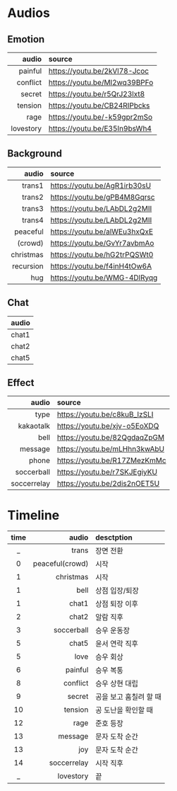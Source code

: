 # Audios
## Emotion
|audio    |source                      |
|--------:|:---------------------------|
|painful  |https://youtu.be/2kVl78-Jcoc|
|conflict |https://youtu.be/MI2wq39BPFo|
|secret   |https://youtu.be/r5QrJ23lxt8|
|tension  |https://youtu.be/CB24RIPbcks|
|rage     |https://youtu.be/-k59gpr2mSo|
|lovestory|https://youtu.be/E35In9bsWh4|

## Background
|audio    |source                      |
|--------:|:---------------------------|
|trans1   |https://youtu.be/AgR1irb30sU|
|trans2   |https://youtu.be/gPB4M8Gqrsc|
|trans3   |https://youtu.be/LAbDL2g2MII|
|trans4   |https://youtu.be/LAbDL2g2MII|
|peaceful |https://youtu.be/alWEu3hxQxE|
|(crowd)  |https://youtu.be/GvYr7avbmAo|
|christmas|https://youtu.be/hG2trPQSWt0|
|recursion|https://youtu.be/f4inH4tOw6A|
|hug      |https://youtu.be/WMG-4DlRyqg|

## Chat
|audio|
|-----|
|chat1|
|chat2|
|chat5|

## Effect
|audio      |source                      |
|----------:|:---------------------------|
|type       |https://youtu.be/c8kuB_IzSLI|
|kakaotalk  |https://youtu.be/xjv-o5EoXDQ|
|bell       |https://youtu.be/82QgdaqZpGM|
|message    |https://youtu.be/mLHhn3kwAbU|
|phone      |https://youtu.be/R17ZMezKmMc|
|soccerball |https://youtu.be/r7SKJEgiyKU|
|soccerrelay|https://youtu.be/2dis2nOET5U|

# Timeline
|time|audio          |desctption|
|:--:|--------------:|:---------|
|_   |trans          |장면 전환   |
|0   |peaceful(crowd)|시작   |
|1   |christmas      |시작   |
|1   |bell           |상점 입장/퇴장   |
|1   |chat1          |상점 퇴장 이후   |
|2   |chat2          |알람 직후   |
|3   |soccerball     |승우 운동장   |
|5   |chat5          |윤서 연락 직후   |
|5   |love           |승우 회상   |
|6   |painful        |승우 복통   |
|8   |conflict       |승우 상현 대립   |
|9   |secret         |공을 보고 훔칠려 할 때   |
|10  |tension        |공 도난을 확인할 때   |
|12  |rage           |준호 등장   |
|13  |message        |문자 도착 순간   |
|13  |joy            |문자 도착 순간   |
|14  |soccerrelay    |시작 직후   |
|_   |lovestory      |끝   |
